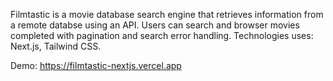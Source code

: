 Filmtastic is a movie database search engine that retrieves information from a remote databse using an API. Users can search and browser movies completed with pagination and search error handling. Technologies uses: Next.js, Tailwind CSS.

Demo: https://filmtastic-nextjs.vercel.app

